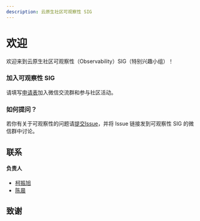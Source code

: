 ```yaml
---
description: 云原生社区可观察性 SIG
---
```


# 欢迎

欢迎来到云原生社区可观察性（Observability）SIG（特别兴趣小组）！

### 加入可观察性 SIG

请填写[申请表](https://wj.qq.com/s2/7823487/2743/)加入微信交流群和参与社区活动。

### 如何提问？

若你有关于可观察性的问题请[提交Issue](https://github.com/cloudnativeto/sig-observability/issues)，并将 Issue 链接发到可观察性 SIG 的微信群中讨论。

## 联系

#### 负责人

* [柯振旭](https://github.com/kezhenxu94)
* [陈晨](https://github.com/chenmudu)

## 致谢



